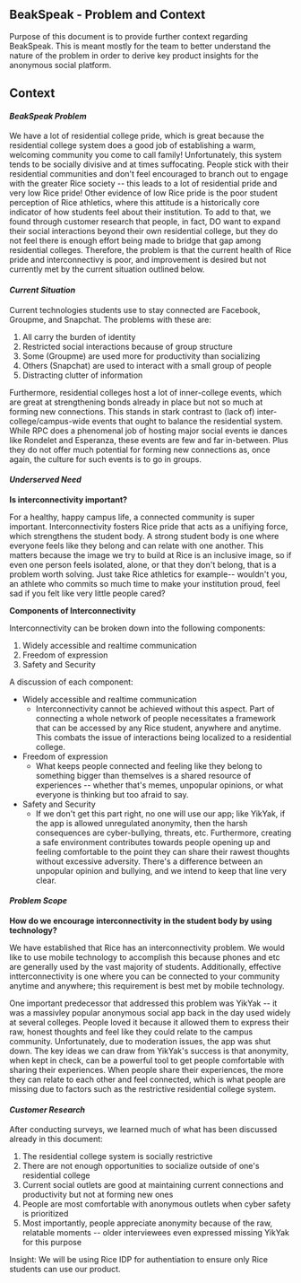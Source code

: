 ## BeakSpeak - Problem and Context

Purpose of this document is to provide further context regarding BeakSpeak. This is meant mostly for the team to better understand the nature of the problem in order to derive key product insights for the anonymous social platform. 

## Context

#### *BeakSpeak Problem*

We have a lot of residential college pride, which is great because the residential college system does a good job of establishing a warm, welcoming community you come to call family! Unfortunately, this system tends to be socially divisive and at times suffocating. People stick with their residential communities and don't feel encouraged to branch out to engage with the greater Rice society -- this leads to a lot of residential pride and very low Rice pride! Other evidence of low Rice pride is the poor student perception of Rice athletics, where this attitude is a historically core indicator of how students feel about their institution. To add to that, we found through customer research that people, in fact, DO want to expand their social interactions beyond their own residential college, but they do not feel there is enough effort being made to bridge that gap among residential colleges. Therefore, the problem is that the current health of Rice pride and interconnectivy is poor, and improvement is desired but not currently met by the current situation outlined below.      

#### *Current Situation*

Current technologies students use to stay connected are Facebook, Groupme, and Snapchat. The problems with these are:
1. All carry the burden of identity
2. Restricted social interactions because of group structure
3. Some (Groupme) are used more for productivity than socializing
4. Others (Snapchat) are used to interact with a small group of people
5. Distracting clutter of information

Furthermore, residential colleges host a lot of inner-college events, which are great at strengthening bonds already in place but not so much at forming new connections. This stands in stark contrast to (lack of) inter-college/campus-wide events that ought to balance the residential system. While RPC does a phenomenal job of hosting major social events ie dances like Rondelet and Esperanza, these events are few and far in-between. Plus they do not offer much potential for forming new connections as, once again, the culture for such events is to go in groups.  

#### *Underserved Need*

**Is interconnectivity important?**

For a healthy, happy campus life, a connected community is super important. Interconnectivity fosters Rice pride that acts as a unifiying force, which strengthens the student body. A strong student body is one where everyone feels like they belong and can relate with one another. This matters because the image we try to build at Rice is an inclusive image, so if even one person feels isolated, alone, or that they don't belong, that is a problem worth solving. Just take Rice athletics for example-- wouldn't you, an athlete who commits so much time to make your institution proud, feel sad if you felt like very little people cared?  

**Components of Interconnectivity**

Interconnectivity can be broken down into the following components:
1. Widely accessible and realtime communication
2. Freedom of expression
3. Safety and Security

A discussion of each component:
+ Widely accessible and realtime communication
    + Interconnectivity cannot be achieved without this aspect. Part of connecting a whole network of people necessitates a framework that can be accessed by any Rice student, anywhere and anytime. This combats the issue of interactions being localized to a residential college.
+ Freedom of expression
    + What keeps people connected and feeling like they belong to something bigger than themselves is a shared resource of experiences -- whether that's memes, unpopular opinions, or what everyone is thinking but too afraid to say.   
+ Safety and Security
    + If we don't get this part right, no one will use our app; like YikYak, if the app is allowed unregulated anonymity, then the harsh consequences are cyber-bullying, threats, etc. Furthermore, creating a safe environment contributes towards people opening up and feeling comfortable to the point they can share their rawest thoughts without excessive adversity. There's a difference between an unpopular opinion and bullying, and we intend to keep that line very clear.

#### *Problem Scope*

**How do we encourage interconnectivity in the student body by using technology?**

We have established that Rice has an interconnectivity problem. We would like to use mobile technology to accomplish this because phones and etc are generally used by the vast majority of students. Additionally, effective intterconnectivity is one where you can be connected to your community anytime and anywhere; this requirement is best met by mobile technology. 

One important predecessor that addressed this problem was YikYak -- it was a massivley popular anonymous social app back in the day used widely at several colleges. People loved it because it allowed them to express their raw, honest thoughts and feel like they could relate to the campus community. Unfortunately, due to moderation issues, the app was shut down. The key ideas we can draw from YikYak's success is that anonymity, when kept in check, can be a powerful tool to get people comfortable with sharing their experiences. When people share their experiences, the more they can relate to each other and feel connected, which is what people are missing due to factors such as the restrictive residential college system.  

#### *Customer Research*

After conducting surveys, we learned much of what has been discussed already in this document:
1. The residential college system is socially restrictive
2. There are not enough opportunities to socialize outside of one's residential college
3. Current social outlets are good at maintaining current connections and productivity but not at forming new ones
4. People are most comfortable with anonymous outlets when cyber safety is prioritized
5. Most importantly, people appreciate anonymity because of the raw, relatable moments -- older interviewees even expressed missing YikYak for this purpose

Insight: We will be using Rice IDP for authentiation to ensure only Rice students can use our product.


